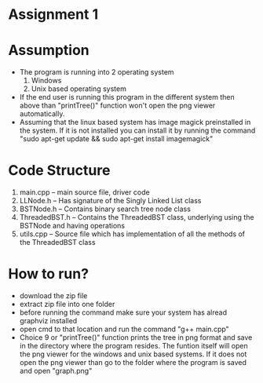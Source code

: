 # Assignment 1

# Assumption
- The program is running into 2 operating system
    1. Windows
    2. Unix based operating system
- If the end user is running this program in the different system then above than "printTree()" function won't open the png viewer automatically.   
- Assuming that the linux based system has image magick preinstalled in the system. If it is not installed you can install it by running the command "sudo apt-get update && sudo apt-get install imagemagick"

# Code Structure
1. main.cpp – main source file, driver code
2. LLNode.h – Has signature of the Singly Linked List class
3. BSTNode.h – Contains binary search tree node class
4. ThreadedBST.h – Contains the ThreadedBST class, underlying using the BSTNode and having operations
5. utils.cpp – Source file which has implementation of all the methods of the ThreadedBST class


# How to run?
- download the zip file
- extract zip file into one folder
- before running the command make sure your system has alread graphviz installed
- open cmd to that location and run the command "g++ main.cpp"
- Choice 9 or "printTree()" function prints the tree in png format and save in the directory where the program resides. The funtion itself will open the png viewer for the windows and unix based systems. If it does not open the png viewer than go to the folder where the program is saved and open "graph.png"
